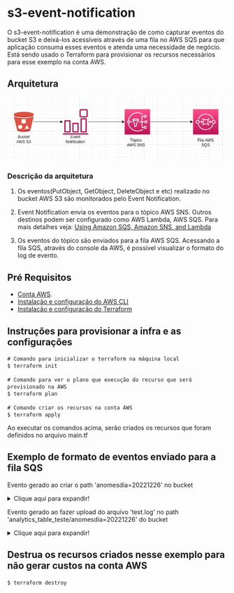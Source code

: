 # s3-event-notification

O s3-event-notification é uma demonstração de como capturar eventos do bucket S3 e deixá-los acessíveis
através de uma fila no AWS SQS para que aplicação consuma esses eventos e atenda uma  necessidade de negócio. 
Está sendo usado o Terraform para provisionar os recursos necessários para esse exemplo na conta AWS.

## Arquitetura

![alt arquitetura](images/arquitetura-event-notification.png)

### Descrição da arquitetura

1. Os eventos(PutObject, GetObject, DeleteObject e etc) realizado no bucket AWS S3 são monitorados
pelo Event Notification.

2. Event Notification envia os eventos para o tópico AWS SNS. Outros destinos podem
ser configurado como AWS Lambda, AWS SQS. Para mais detalhes veja: [Using Amazon SQS, Amazon SNS, and Lambda](https://docs.aws.amazon.com/AmazonS3/latest/userguide/how-to-enable-disable-notification-intro.html)

3. Os eventos do tópico são enviados para a fila AWS SQS. Acessando a fila SQS, através do console da AWS, é possível visualizar o formato do log de evento.

## Pré Requisitos
- [Conta AWS](https://comunidadecloud.com/como-criar-uma-conta-na-aws/).
- [Instalação e configuração do AWS CLI](https://www.treinaweb.com.br/blog/como-instalar-e-configurar-o-aws-cli)
- [Instalação e configuração do Terraform](https://developer.hashicorp.com/terraform/tutorials/aws-get-started/install-cli)

## Instruções para provisionar a infra e as configurações


```
# Comando para inicializar o terraform na máquina local
$ terraform init

# Comando para ver o plano que execução do recurso que será provisionado na AWS 
$ terraform plan

# Comando criar os recursos na conta AWS
$ terraform apply

```

Ao executar os comandos acima, serão criados os recursos que foram definidos no arquivo main.tf

## Exemplo de formato de eventos enviado para a fila SQS

Evento gerado ao criar o path 'anomesdia=20221226' no bucket
<details>
    <summary>Clique aqui para expandir!</summary>
    
    {
        "Records": [
            {
              "eventVersion": "2.1",
              "eventSource": "aws:s3",
              "awsRegion": "sa-east-1",
              "eventTime": "2022-12-28T03:32:27.633Z",
              "eventName": "ObjectCreated:Put",
              "userIdentity": {
                "principalId": "AWS:ADDDSDFFDGFGFFH"
              },
              "requestParameters": {
                "sourceIPAddress": "111.100.74.44"
              },
              "responseElements": {
                "x-amz-request-id": "6FAY439H9R3BTYTYT",
                "x-amz-id-2": "cV4U+MxWe7oXk5T3Fezj/28EiYRZY8eFAE1gRloXW9zqJfMiO3Dmq/+l9wt2juqtHQ88AkYnDas6JW1JEKWbvtgfgffyYYuuy="
              },
              "s3": {
                "s3SchemaVersion": "1.0",
                "configurationId": "tf-s3-topic-20221228021054364000000001",
                "bucket": {
                  "name": "my-bucket-test-notification-15422122322334",
                  "ownerIdentity": {
                    "principalId": "A2ZUQ5XE7SF0W0"
                  },
                  "arn": "arn:aws:s3:::my-bucket-test-notification-15422122322334"
                },
                "object": {
                  "key": "analytics_table_teste/anomesdia%3D20221226/",
                  "size": 0,
                  "eTag": "d41d8cd98f00b204e9800998ecf8427e",
                  "sequencer": "0063ABB8CB94C820C7"
                }
              }
            }
        ]
    }
    

</details>

Evento gerado ao fazer upload do arquivo 'test.log' no path 'analytics_table_teste/anomesdia=20221226' do bucket
<details>
    <summary>Clique aqui para expandir!</summary>
    
    {  
    
      "Records": [
        {
          "eventVersion": "2.1",
          "eventSource": "aws:s3",
          "awsRegion": "sa-east-1",
          "eventTime": "2022-12-28T02:56:09.224Z",
          "eventName": "ObjectCreated:Put",
          "userIdentity": {
            "principalId": "AWS:ADDDSDFFDGFGFFH"
          },
          "requestParameters": {
            "sourceIPAddress": "170.150.74.44"
          },
          "responseElements": {
            "x-amz-request-id": "S5W8W8Y5XM4Z9869",
            "x-amz-id-2": "IQY/x6GFPxbrfuq3+PRsdcj1doPPv0txJO/HSPdQTPL4aBUFX+OhmnEycaxyFe3Iqa6vfTY30JqQz66lMN33zUArVtfuXIpD4ry"
          },
          "s3": {
            "s3SchemaVersion": "1.0",
            "configurationId": "tf-s3-topic-20221228021054364000000001",
            "bucket": {
              "name": "my-bucket-test-notification-15422122322334",
              "ownerIdentity": {
                "principalId": "A2ZUQ5XE7SF0W0"
              },
              "arn": "arn:aws:s3:::my-bucket-test-notification-15422122322334"
            },
            "object": {
              "key": "analytics_table_teste/anomesdia%3D20221226/test.log",
              "size": 34,
              "eTag": "e827b73c5d30e5388e2cc8e492c758c8",
              "sequencer": "0063ABB049326BCD9C"
            }
          }
        }
      ]
    }
    

</details>

## Destrua os recursos criados nesse exemplo para não gerar custos na conta AWS

```
$ terraform destroy
```



    










